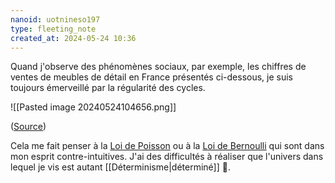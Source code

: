 ```yaml
---
nanoid: uotnineso197
type: fleeting_note
created_at: 2024-05-24 10:36
---
```

Quand j'observe des phénomènes sociaux, par exemple, les chiffres de ventes de meubles de détail en France présentés ci-dessous, je suis toujours émerveillé par la régularité des cycles.

![[Pasted image 20240524104656.png]]

([Source](https://www.insee.fr/fr/statistiques/serie/010542654#Graphique))

Cela me fait penser à la [Loi de Poisson](https://fr.wikipedia.org/wiki/Loi_de_Poisson) ou à la [Loi de Bernoulli](https://fr.wikipedia.org/wiki/Loi_de_Bernoulli) qui sont dans mon esprit contre-intuitives. J'ai des difficultés à réaliser que l'univers dans lequel je vis est autant [[Déterminisme|déterminé]] 🤔.
